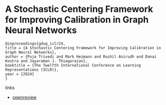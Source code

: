 # A Stochastic Centering Framework for Improving Calibration in Graph Neural Networks

```
@inproceedings{gduq_iclr24,
title = {A Stochastic Centering Framework for Improving Calibration in Graph Neural Networks},
author = {Puja Trivedi and Mark Heimann and Rushil Anirudh and Danai Koutra and Jayaraman J. Thiagarajan},
booktitle = {The Twelfth International Conference on Learning Representations (ICLR)},
year = {2024}
}
```

links
- [openreview](https://openreview.net/forum?id=ZL6yd6N1S2)
